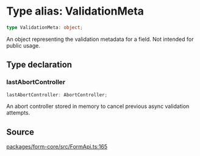 # Type alias: ValidationMeta

```ts
type ValidationMeta: object;
```

An object representing the validation metadata for a field. Not intended for public usage.

## Type declaration

### lastAbortController

```ts
lastAbortController: AbortController;
```

An abort controller stored in memory to cancel previous async validation attempts.

## Source

[packages/form-core/src/FormApi.ts:165](https://github.com/TanStack/form/blob/2fcee08730ef56cadb9b5937d06198bcc1fedcd7/packages/form-core/src/FormApi.ts#L165)
